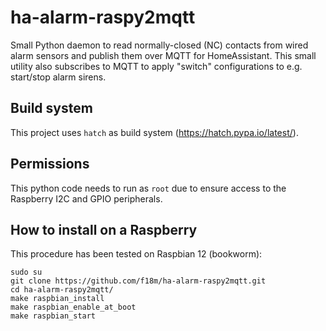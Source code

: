 # ha-alarm-raspy2mqtt

Small Python daemon to read normally-closed (NC) contacts from wired alarm sensors and publish them over MQTT for HomeAssistant.
This small utility also subscribes to MQTT to apply "switch" configurations to e.g. start/stop alarm sirens.

## Build system

This project uses `hatch` as build system (https://hatch.pypa.io/latest/).

## Permissions

This python code needs to run as `root` due to ensure access to the Raspberry I2C and GPIO peripherals.


## How to install on a Raspberry

This procedure has been tested on Raspbian 12 (bookworm):

```
sudo su
git clone https://github.com/f18m/ha-alarm-raspy2mqtt.git
cd ha-alarm-raspy2mqtt/
make raspbian_install
make raspbian_enable_at_boot
make raspbian_start
```

